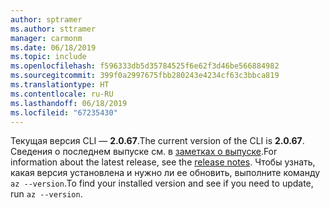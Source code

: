 ```yaml
---
author: sptramer
ms.author: sttramer
manager: carmonm
ms.date: 06/18/2019
ms.topic: include
ms.openlocfilehash: f596333db5d35784525f6e62f3d46be566884982
ms.sourcegitcommit: 399f0a2997675fbb280243e4234cf63c3bbca819
ms.translationtype: HT
ms.contentlocale: ru-RU
ms.lasthandoff: 06/18/2019
ms.locfileid: "67235430"
---
```

<span data-ttu-id="41333-101">Текущая версия CLI — __2.0.67__.</span><span class="sxs-lookup"><span data-stu-id="41333-101">The current version of the CLI is __2.0.67__.</span></span> <span data-ttu-id="41333-102">Сведения о последнем выпуске см. в [заметках о выпуске](../release-notes-azure-cli.md).</span><span class="sxs-lookup"><span data-stu-id="41333-102">For information about the latest release, see the [release notes](../release-notes-azure-cli.md).</span></span> <span data-ttu-id="41333-103">Чтобы узнать, какая версия установлена и нужно ли ее обновить, выполните команду `az --version`.</span><span class="sxs-lookup"><span data-stu-id="41333-103">To find your installed version and see if you need to update, run `az --version`.</span></span>
